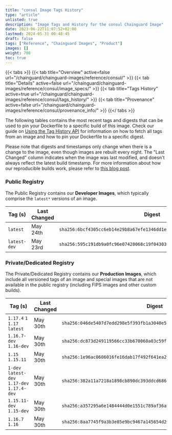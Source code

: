```yaml
---
title: "consul Image Tags History"
type: "article"
unlisted: true
description: "Image Tags and History for the consul Chainguard Image"
date: 2023-06-22T11:07:52+02:00
lastmod: 2024-05-31 00:48:45
draft: false
tags: ["Reference", "Chainguard Images", "Product"]
images: []
weight: 700
toc: true
---
```


{{< tabs >}}
{{< tab title="Overview" active=false url="/chainguard/chainguard-images/reference/consul/" >}}
{{< tab title="Details" active=false url="/chainguard/chainguard-images/reference/consul/image_specs/" >}}
{{< tab title="Tags History" active=true url="/chainguard/chainguard-images/reference/consul/tags_history/" >}}
{{< tab title="Provenance" active=false url="/chainguard/chainguard-images/reference/consul/provenance_info/" >}}
{{</ tabs >}}

The following tables contains the most recent tags and digests that can be used to pin your Dockerfile to a specific build of this image. Check our guide on [Using the Tag History API](/chainguard/chainguard-images/using-the-tag-history-api/) for information on how to fetch all tags from an image and how to pin your Dockerfile to a specific digest.

Please note that digests and timestamps only change when there is a change to the image, even though images are rebuilt every night. The "Last Changed" column indicates when the image was last modified, and doesn't always reflect the latest build timestamp. For more information about how our reproducible builds work, please refer to [this blog post](https://www.chainguard.dev/unchained/reproducing-chainguards-reproducible-image-builds).

### Public Registry
The Public Registry contains our **Developer Images**, which typically comprise the `latest*` versions of an image.

| Tag (s)       | Last Changed | Digest                                                                    |
|---------------|--------------|---------------------------------------------------------------------------|
|  `latest`     | May 24th     | `sha256:6bcf4305cc6eb14e29b8a67efe1346dd1ee9338050d9c847dc94e4d2aefaecc2` |
|  `latest-dev` | May 23rd     | `sha256:595c191db9a0fc96e07428068c19f04303715aa9dce04185686039333f4d3aae` |


### Private/Dedicated Registry
The Private/Dedicated Registry contains our **Production Images**, which include all versioned tags of an image and special images that are not available in the public registry (including FIPS images and other custom builds).

| Tag (s)                                       | Last Changed | Digest                                                                    |
|-----------------------------------------------|--------------|---------------------------------------------------------------------------|
|  `1.17.4` `1` `1.17` `latest`                 | May 30th     | `sha256:046de5407d7edd298e5f393fb1a3040e5f22fab63c6043d6f4ba040f03c738dd` |
|  `1.16.7-dev` `1.16-dev`                      | May 30th     | `sha256:dc873d249119566cc33b670060a03c59fa3fec1c679717051a596ba7f1a07182` |
|  `1.15` `1.15.11`                             | May 30th     | `sha256:1e96ac0606016fe16dab17f492f641ea2c844a21ab4688792b6266852d5b24a0` |
|  `1-dev` `latest-dev` `1.17-dev` `1.17.4-dev` | May 30th     | `sha256:382a11a7218a1898cb890dc393ddcd686e138b4ce177e0ee8711339c0daf6574` |
|  `1.15.11-dev` `1.15-dev`                     | May 30th     | `sha256:a357295a6e1484444d0e1551c789af36adf98cdbd43c80f5c192775639ea4daa` |
|  `1.16.7` `1.16`                              | May 30th     | `sha256:8aa7745f9a3b3e85e9bc9467a145654d2e22610a377f67c5ade0927626e2d5fd` |


